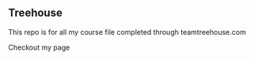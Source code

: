 ## Treehouse

This repo is for all my course file completed through teamtreehouse.com

Checkout my page
